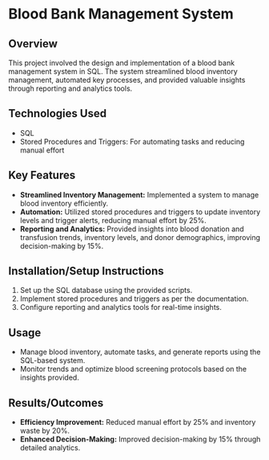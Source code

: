 # Blood Bank Management System

## Overview
This project involved the design and implementation of a blood bank management system in SQL. The system streamlined blood inventory management, automated key processes, and provided valuable insights through reporting and analytics tools.

## Technologies Used
- SQL
- Stored Procedures and Triggers: For automating tasks and reducing manual effort

## Key Features
- **Streamlined Inventory Management:** Implemented a system to manage blood inventory efficiently.
- **Automation:** Utilized stored procedures and triggers to update inventory levels and trigger alerts, reducing manual effort by 25%.
- **Reporting and Analytics:** Provided insights into blood donation and transfusion trends, inventory levels, and donor demographics, improving decision-making by 15%.

## Installation/Setup Instructions
1. Set up the SQL database using the provided scripts.
2. Implement stored procedures and triggers as per the documentation.
3. Configure reporting and analytics tools for real-time insights.

## Usage
- Manage blood inventory, automate tasks, and generate reports using the SQL-based system.
- Monitor trends and optimize blood screening protocols based on the insights provided.

## Results/Outcomes
- **Efficiency Improvement:** Reduced manual effort by 25% and inventory waste by 20%.
- **Enhanced Decision-Making:** Improved decision-making by 15% through detailed analytics.

